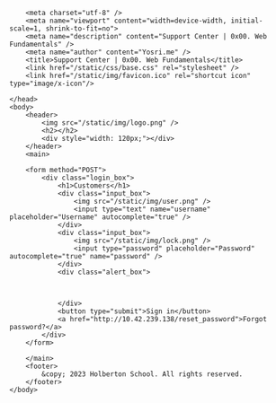 <!-- 
Proudly made by Campusna Sec Team:
	Yosri <yosri@web0x00.hbtn>
	Maroua <maroua@web0x00.hbtn>
	Abdou <abdou@web0x00.hbtn>
-->
<!DOCTYPE html>
<html>
	<head>

		<meta charset="utf-8" />
	    <meta name="viewport" content="width=device-width, initial-scale=1, shrink-to-fit=no">
	    <meta name="description" content="Support Center | 0x00. Web Fundamentals" />
	    <meta name="author" content="Yosri.me" />
	    <title>Support Center | 0x00. Web Fundamentals</title>
	    <link href="/static/css/base.css" rel="stylesheet" />
	    <link href="/static/img/favicon.ico" rel="shortcut icon" type="image/x-icon"/>
	  	
	</head>
	<body>
		<header>
			<img src="/static/img/logo.png" />
			<h2></h2>
			<div style="width: 120px;"></div>
		</header>
		<main>
		
		<form method="POST">
			<div class="login_box">
				<h1>Customers</h1>
				<div class="input_box">
					<img src="/static/img/user.png" />
					<input type="text" name="username" placeholder="Username" autocomplete="true" />
				</div>
				<div class="input_box">
					<img src="/static/img/lock.png" />
					<input type="password" placeholder="Password" autocomplete="true" name="password" />
				</div>
				<div class="alert_box">
					
					
					
				</div>
				<button type="submit">Sign in</button>
				<a href="http://10.42.239.138/reset_password">Forgot password?</a>
			</div>
		</form>

		</main>
		<footer>
			&copy; 2023 Holberton School. All rights reserved. 
		</footer>
	</body>
